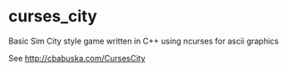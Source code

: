 # curses_city
 Basic Sim City style game written in C++ using ncurses for ascii graphics 

 See http://cbabuska.com/CursesCity
